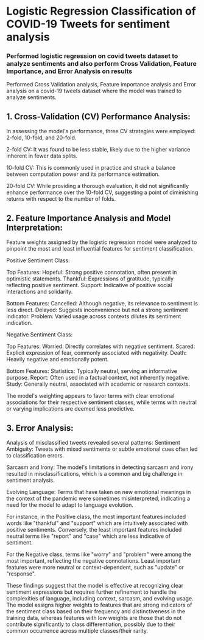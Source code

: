 # Logistic Regression Classification of COVID-19 Tweets for sentiment analysis

### Performed logistic regression on covid tweets dataset to analyze sentiments and also perform Cross Validation, Feature Importance, and Error Analysis on results

Performed Cross Validation analysis, Feature importance analysis and Error analysis on a covid-19 tweets dataset where the model was trained to analyze sentiments.

## 1. Cross-Validation (CV) Performance Analysis:

In assessing the model's performance, three CV strategies were employed: 2-fold, 10-fold, and 20-fold. 

2-fold CV: It was found to be less stable, likely due to the higher variance inherent in fewer data splits. 

10-fold CV: This is commonly used in practice and struck a balance between computation power and its performance estimation. 

20-fold CV: While providing a thorough evaluation, it did not significantly enhance performance over the 10-fold CV, suggesting a point of diminishing returns with respect to the number of folds.

## 2. Feature Importance Analysis and Model Interpretation:

Feature weights assigned by the logistic regression model were analyzed to pinpoint the most and least influential features for sentiment classification.

Positive Sentiment Class:

Top Features:
Hopeful: Strong positive connotation, often present in optimistic statements.
Thankful: Expressions of gratitude, typically reflecting positive sentiment.
Support: Indicative of positive social interactions and solidarity.

Bottom Features:
Cancelled: Although negative, its relevance to sentiment is less direct.
Delayed: Suggests inconvenience but not a strong sentiment indicator.
Problem: Varied usage across contexts dilutes its sentiment indication.


Negative Sentiment Class:

Top Features:
Worried: Directly correlates with negative sentiment.
Scared: Explicit expression of fear, commonly associated with negativity.
Death: Heavily negative and emotionally potent.

Bottom Features:
Statistics: Typically neutral, serving an informative purpose.
Report: Often used in a factual context, not inherently negative.
Study: Generally neutral, associated with academic or research contexts.

The model's weighting appears to favor terms with clear emotional associations for their respective sentiment classes, while terms with neutral or varying implications are deemed less predictive.

## 3. Error Analysis:

Analysis of misclassified tweets revealed several patterns:
Sentiment Ambiguity: Tweets with mixed sentiments or subtle emotional cues often led to classification errors.

Sarcasm and Irony: The model's limitations in detecting sarcasm and irony resulted in misclassifications, which is a common and big challenge in sentiment analysis.

Evolving Language: Terms that have taken on new emotional meanings in the context of the pandemic were sometimes misinterpreted, indicating a need for the model to adapt to language evolution.

For instance, in the Positive class, the most important features included words like "thankful" and "support" which are intuitively associated with positive sentiments. Conversely, the least important features included neutral terms like "report" and "case" which are less indicative of sentiment.

For the Negative class, terms like "worry" and "problem" were among the most important, reflecting the negative connotations. Least important features were more neutral or context-dependent, such as "update" or "response".

These findings suggest that the model is effective at recognizing clear sentiment expressions but requires further refinement to handle the complexities of language, including context, sarcasm, and evolving usage. The model assigns higher weights to features that are strong indicators of the sentiment class based on their frequency and distinctiveness in the training data, whereas features with low weights are those that do not contribute significantly to class differentiation, possibly due to their common occurrence across multiple classes/their rarity.

